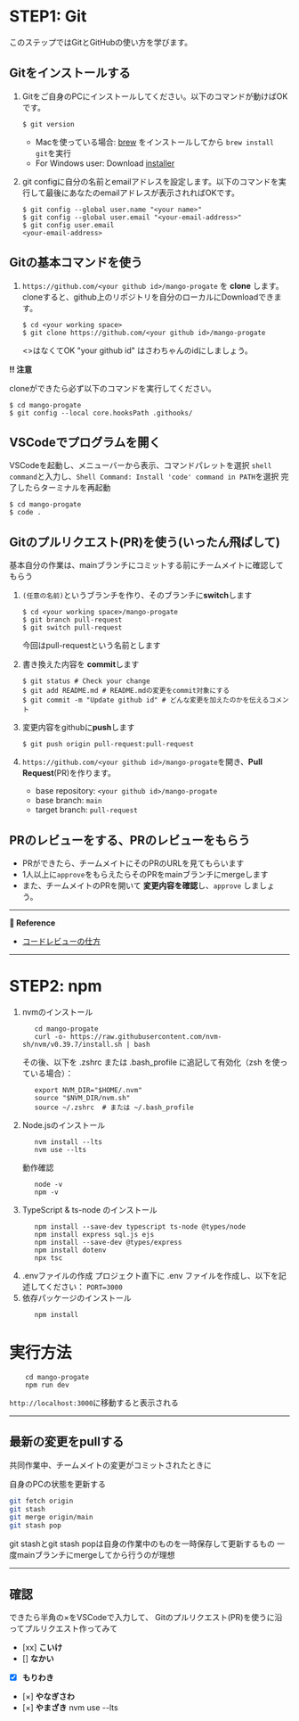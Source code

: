 # STEP1: Git

このステップではGitとGitHubの使い方を学びます。


## Gitをインストールする
1. Gitをご自身のPCにインストールしてください。以下のコマンドが動けばOKです。
   ```shell
   $ git version
   ```

   * Macを使っている場合: [brew](https://brew.sh/index_ja) をインストールしてから `brew install git`を実行
   * For Windows user: Download [installer](https://gitforwindows.org/)

2. git configに自分の名前とemailアドレスを設定します。以下のコマンドを実行して最後にあなたのemailアドレスが表示されればOKです。
   ```shell
   $ git config --global user.name "<your name>"
   $ git config --global user.email "<your-email-address>"
   $ git config user.email
   <your-email-address>
   ```
   
## Gitの基本コマンドを使う

1. `https://github.com/<your github id>/mango-progate` を **clone**
   します。 cloneすると、github上のリポジトリを自分のローカルにDownloadできます。
   ```shell
   $ cd <your working space>
   $ git clone https://github.com/<your github id>/mango-progate
   ```
   <>はなくてOK
   "your github id" はさわちゃんのidにしましょう。

**:bangbang: 注意**

cloneができたら必ず以下のコマンドを実行してください。
```shell
$ cd mango-progate
$ git config --local core.hooksPath .githooks/ 
```

## VSCodeでプログラムを開く

VSCodeを起動し、メニューバーから表示、コマンドパレットを選択
`shell command`と入力し、`Shell Command: Install 'code' command in PATH`を選択
完了したらターミナルを再起動

```shell
$ cd mango-progate
$ code .
```


## Gitのプルリクエスト(PR)を使う(いったん飛ばして)

基本自分の作業は、mainブランチにコミットする前にチームメイトに確認してもらう

1. `(任意の名前)`というブランチを作り、そのブランチに**switch**します
   ```shell
   $ cd <your working space>/mango-progate
   $ git branch pull-request
   $ git switch pull-request
   ```
   今回はpull-requestという名前とします

2. 書き換えた内容を **commit**します
   ```shell
   $ git status # Check your change
   $ git add README.md # README.mdの変更をcommit対象にする
   $ git commit -m "Update github id" # どんな変更を加えたのかを伝えるコメント
   ```
3. 変更内容をgithubに**push**します
   ```shell
   $ git push origin pull-request:pull-request
   ```
4. `https://github.com/<your github id>/mango-progate`を開き、**Pull Request**(PR)を作ります。
    - base repository: `<your github id>/mango-progate`
    - base branch: `main`
    - target branch: `pull-request`

## PRのレビューをする、PRのレビューをもらう
- PRができたら、チームメイトにそのPRのURLを見てもらいます
- 1人以上に`approve`をもらえたらそのPRをmainブランチにmergeします
- また、チームメイトのPRを開いて **変更内容を確認**し、`approve` しましょう。

---

**:book: Reference**
- [コードレビューの仕方](https://fujiharuka.github.io/google-eng-practices-ja/ja/review/reviewer/)


---

# STEP2: npm
1. nvmのインストール
   ```shell
      cd mango-progate
      curl -o- https://raw.githubusercontent.com/nvm-sh/nvm/v0.39.7/install.sh | bash
   ```
   その後、以下を .zshrc または .bash_profile に追記して有効化（zsh を使っている場合）：
   ```shell
      export NVM_DIR="$HOME/.nvm"
      source "$NVM_DIR/nvm.sh"
      source ~/.zshrc  # または ~/.bash_profile
   ```
2. Node.jsのインストール
   ```shell
      nvm install --lts
      nvm use --lts
   ```
   動作確認
   ```shell
      node -v
      npm -v
   ```
3. TypeScript & ts-node のインストール
   ```shell
      npm install --save-dev typescript ts-node @types/node
      npm install express sql.js ejs
      npm install --save-dev @types/express
      npm install dotenv
      npx tsc
   ```
4. .envファイルの作成
   プロジェクト直下に .env ファイルを作成し、以下を記述してください：
   `PORT=3000`
5. 依存パッケージのインストール
   ```shell
      npm install
   ```

# 実行方法

```shell
    cd mango-progate
    npm run dev
```
`http://localhost:3000`に移動すると表示される

---

## 最新の変更をpullする

共同作業中、チームメイトの変更がコミットされたときに

自身のPCの状態を更新する

```bash
git fetch origin
git stash
git merge origin/main
git stash pop
```
git stashとgit stash popは自身の作業中のものを一時保存して更新するもの
一度mainブランチにmergeしてから行うのが理想

---
## 確認
できたら半角の×をVSCodeで入力して、
Gitのプルリクエスト(PR)を使うに沿ってプルリクエスト作ってみて
- [xx] **こいけ** 
- [] **なかい** 
- [x] **もりわき** 
- [×] **やなぎさわ** 
- [×] **やまざき** nvm use --lts
